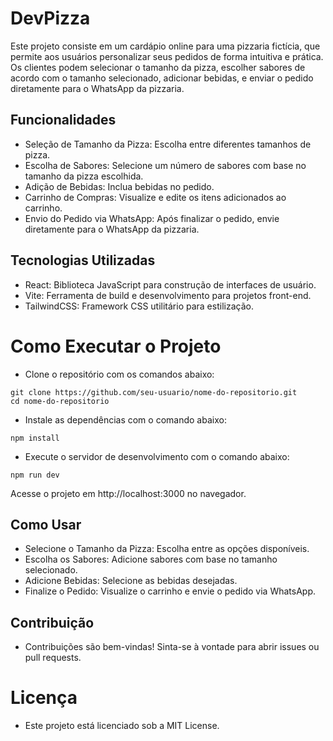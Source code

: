 # DevPizza
Este projeto consiste em um cardápio online para uma pizzaria fictícia, que permite aos usuários personalizar seus pedidos de forma intuitiva e prática. Os clientes podem selecionar o tamanho da pizza, escolher sabores de acordo com o tamanho selecionado, adicionar bebidas, e enviar o pedido diretamente para o WhatsApp da pizzaria.

## Funcionalidades
- Seleção de Tamanho da Pizza: Escolha entre diferentes tamanhos de pizza.
- Escolha de Sabores: Selecione um número de sabores com base no tamanho da pizza escolhida.
- Adição de Bebidas: Inclua bebidas no pedido.
- Carrinho de Compras: Visualize e edite os itens adicionados ao carrinho.
- Envio do Pedido via WhatsApp: Após finalizar o pedido, envie diretamente para o WhatsApp da pizzaria.

## Tecnologias Utilizadas
- React: Biblioteca JavaScript para construção de interfaces de usuário.
- Vite: Ferramenta de build e desenvolvimento para projetos front-end.
- TailwindCSS: Framework CSS utilitário para estilização.

# Como Executar o Projeto
- Clone o repositório com os comandos abaixo:
```
git clone https://github.com/seu-usuario/nome-do-repositorio.git
cd nome-do-repositorio
```

- Instale as dependências com o comando abaixo:
```
npm install
```

- Execute o servidor de desenvolvimento com o comando abaixo:
```
npm run dev
```
Acesse o projeto em http://localhost:3000 no navegador.

## Como Usar
- Selecione o Tamanho da Pizza: Escolha entre as opções disponíveis.
- Escolha os Sabores: Adicione sabores com base no tamanho selecionado.
- Adicione Bebidas: Selecione as bebidas desejadas.
- Finalize o Pedido: Visualize o carrinho e envie o pedido via WhatsApp.

## Contribuição
- Contribuições são bem-vindas! Sinta-se à vontade para abrir issues ou pull requests.

# Licença
- Este projeto está licenciado sob a MIT License.
